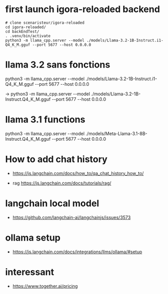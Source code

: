 # first launch igora-reloaded backend

```
# clone scenaristeur/igora-reloaded
cd igora-reloaded/
cd backEndTest/
. .venv/bin/activate
python3 -m llama_cpp.server --model ./models/Llama-3.2-1B-Instruct.i1-Q4_K_M.gguf --port 5677 --host 0.0.0.0
```

# llama 3.2 sans fonctions

python3 -m llama_cpp.server --model ./models/Llama-3.2-1B-Instruct.i1-Q4_K_M.gguf --port 5677 --host 0.0.0.0

-> python3 -m llama_cpp.server --model ./models/Llama-3.2-1B-Instruct.Q4_K_M.gguf --port 5677 --host 0.0.0.0

# llama 3.1 functions

python3 -m llama_cpp.server --model ./models/Meta-Llama-3.1-8B-Instruct.Q4_K_M.gguf --port 5677 --host 0.0.0.0

# How to add chat history

- https://js.langchain.com/docs/how_to/qa_chat_history_how_to/

- rag https://js.langchain.com/docs/tutorials/rag/

# langchain local model

- https://github.com/langchain-ai/langchainjs/issues/3573

# ollama setup

- https://js.langchain.com/docs/integrations/llms/ollama/#setup

# interessant

- https://www.together.ai/pricing
